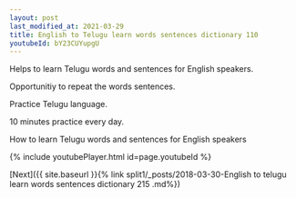 ```yaml
---
layout: post
last_modified_at: 2021-03-29
title: English to Telugu learn words sentences dictionary 110 
youtubeId: bY23CUYupgU
---
```

 
 
Helps to learn Telugu words and sentences for English speakers.

Opportunitiy to repeat the words sentences. 

Practice Telugu language. 
 
10 minutes practice every day. 
 
How to learn Telugu words and sentences for English speakers 
 
{% include youtubePlayer.html id=page.youtubeId %}
 
 
[Next]({{ site.baseurl }}{% link  split1/_posts/2018-03-30-English to telugu learn words sentences dictionary 215 .md%})
 
